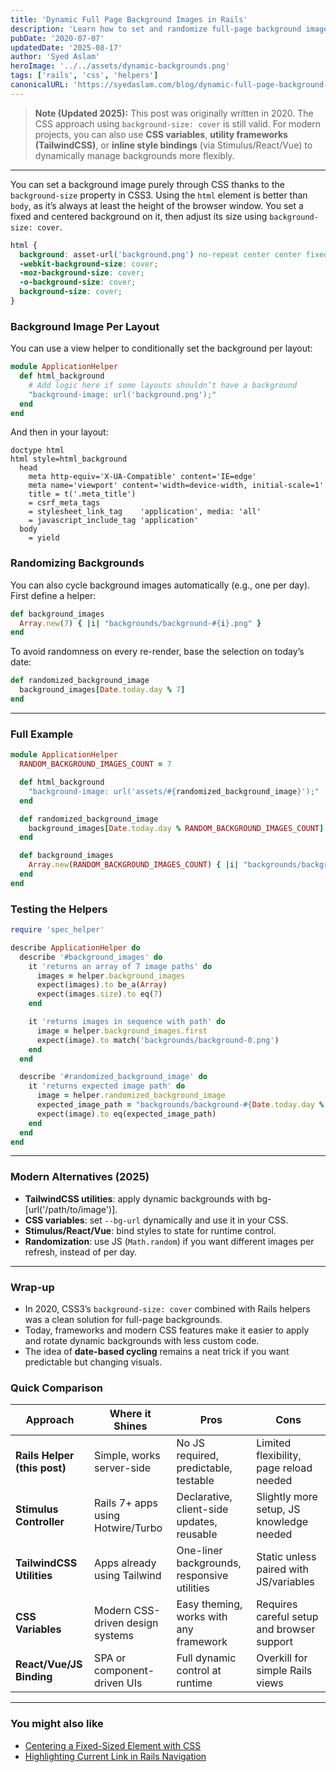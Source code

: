 ```yaml
---
title: 'Dynamic Full Page Background Images in Rails'
description: 'Learn how to set and randomize full-page background images in a Rails app using CSS3 and simple view helpers.'
pubDate: '2020-07-07'
updatedDate: '2025-08-17'
author: 'Syed Aslam'
heroImage: '../../assets/dynamic-backgrounds.png'
tags: ['rails', 'css', 'helpers']
canonicalURL: 'https://syedaslam.com/blog/dynamic-full-page-background-images-in-rails/'
---
```


> **Note (Updated 2025):**
> This post was originally written in 2020. The CSS approach using `background-size: cover` is still valid.
> For modern projects, you can also use **CSS variables**, **utility frameworks (TailwindCSS)**, or **inline style bindings** (via Stimulus/React/Vue) to dynamically manage backgrounds more flexibly.

---

You can set a background image purely through CSS thanks to the `background-size` property in CSS3. Using the `html` element is better than `body`, as it’s always at least the height of the browser window. You set a fixed and centered background on it, then adjust its size using `background-size: cover`.

```css
html {
  background: asset-url('background.png') no-repeat center center fixed;
  -webkit-background-size: cover;
  -moz-background-size: cover;
  -o-background-size: cover;
  background-size: cover;
}
```

### Background Image Per Layout

You can use a view helper to conditionally set the background per layout:

```ruby
module ApplicationHelper
  def html_background
    # Add logic here if some layouts shouldn’t have a background
    "background-image: url('background.png');"
  end
end
```

And then in your layout:

```haml
doctype html
html style=html_background
  head
    meta http-equiv='X-UA-Compatible' content='IE=edge'
    meta name='viewport' content='width=device-width, initial-scale=1'
    title = t('.meta_title')
    = csrf_meta_tags
    = stylesheet_link_tag    'application', media: 'all'
    = javascript_include_tag 'application'
  body
    = yield

```

### Randomizing Backgrounds

You can also cycle background images automatically (e.g., one per day). First define a helper:

```ruby
def background_images
  Array.new(7) { |i| "backgrounds/background-#{i}.png" }
end
```

To avoid randomness on every re-render, base the selection on today’s date:

```ruby
def randomized_background_image
  background_images[Date.today.day % 7]
end
```

---

### Full Example

```ruby
module ApplicationHelper
  RANDOM_BACKGROUND_IMAGES_COUNT = 7

  def html_background
    "background-image: url('assets/#{randomized_background_image}');"
  end

  def randomized_background_image
    background_images[Date.today.day % RANDOM_BACKGROUND_IMAGES_COUNT]
  end

  def background_images
    Array.new(RANDOM_BACKGROUND_IMAGES_COUNT) { |i| "backgrounds/background-#{i}.png" }
  end
end
```

### Testing the Helpers

```ruby
require 'spec_helper'

describe ApplicationHelper do
  describe '#background_images' do
    it 'returns an array of 7 image paths' do
      images = helper.background_images
      expect(images).to be_a(Array)
      expect(images.size).to eq(7)
    end

    it 'returns images in sequence with path' do
      image = helper.background_images.first
      expect(image).to match('backgrounds/background-0.png')
    end
  end

  describe '#randomized_background_image' do
    it 'returns expected image path' do
      image = helper.randomized_background_image
      expected_image_path = "backgrounds/background-#{Date.today.day % 7}.png"
      expect(image).to eq(expected_image_path)
    end
  end
end
```

---

### Modern Alternatives (2025)

- **TailwindCSS utilities**: apply dynamic backgrounds with bg-[url('/path/to/image')].
- **CSS variables**: set `--bg-url` dynamically and use it in your CSS.
- **Stimulus/React/Vue**: bind styles to state for runtime control.
- **Randomization**: use JS (`Math.random`) if you want different images per refresh, instead of per day.

---

### Wrap-up

- In 2020, CSS3’s `background-size: cover` combined with Rails helpers was a clean solution for full-page backgrounds.
- Today, frameworks and modern CSS features make it easier to apply and rotate dynamic backgrounds with less custom code.
- The idea of **date-based cycling** remains a neat trick if you want predictable but changing visuals.

### Quick Comparison

| Approach                     | Where it Shines                   | Pros                                        | Cons                                       |
| ---------------------------- | --------------------------------- | ------------------------------------------- | ------------------------------------------ |
| **Rails Helper (this post)** | Simple, works server-side         | No JS required, predictable, testable       | Limited flexibility, page reload needed    |
| **Stimulus Controller**      | Rails 7+ apps using Hotwire/Turbo | Declarative, client-side updates, reusable  | Slightly more setup, JS knowledge needed   |
| **TailwindCSS Utilities**    | Apps already using Tailwind       | One-liner backgrounds, responsive utilities | Static unless paired with JS/variables     |
| **CSS Variables**            | Modern CSS-driven design systems  | Easy theming, works with any framework      | Requires careful setup and browser support |
| **React/Vue/JS Binding**     | SPA or component-driven UIs       | Full dynamic control at runtime             | Overkill for simple Rails views            |

---

### You might also like

- [Centering a Fixed-Sized Element with CSS](/blog/centering-a-fixed-sized-element-with-css)
- [Highlighting Current Link in Rails Navigation](/blog/highlighting-current-link-in-rails-navigation)
